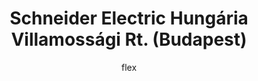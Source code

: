 ---
layout:   post
title:    Schneider Electric Hungária Villamossági Rt. (Budapest)
author:   flex
category: 2001...2003 (Schneider)
tags:     [about, munkahely]
comments: false

headerSIZE:      0px
---
